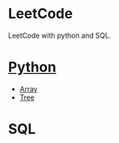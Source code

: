 # LeetCode
LeetCode with python and SQL. 

# [Python](./python)
* [Array](./python/Array)    
* [Tree](./python/Tree)

# SQL
